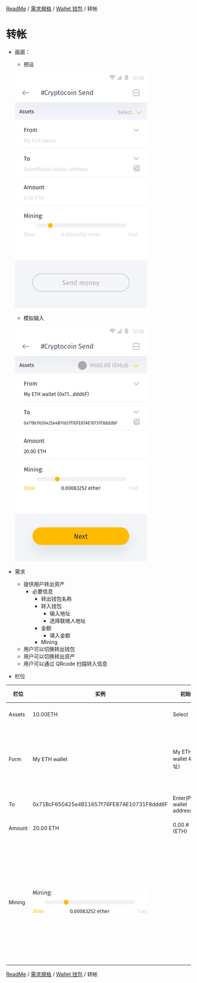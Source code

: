 [ReadMe](../README.md) / [需求規格](../requirements.md) / [Wallet 钱包](wallet.md) / 转帐

# <a name="send">转帐</a>

* 画面：
	* 预设
	
	![转帐 Screenshot](../assets/cryptocoin-send.png)
	
	* 模拟输入
	
	![转帐 Screenshot](../assets/cryptocoin-send--keying.png)

* 需求
	* 提供用户转出资产
		* 必要信息
			* 转出钱包名称
			* 转入钱包
				* 输入地址
				* 选择联络人地址
			* 金额
				* 填入金额
			* Mining
	* 用户可以切换转出钱包
	* 用户可以切换转出资产
	* 用户可以通过 QRcode 扫描转入信息

* 栏位

栏位 | 实例 | 初始值 | 类型 | 规则与描述
------------- | ------------- | ------------- | ------------- | -------------
Assets | 10.00ETH | Select |  | 选择资产与显示馀额
Form | My ETH wallet | My ETH wallet #{地址} |  | 带入该资产钱包地址，如切换钱包，Assets 变更为 Select
To | 0x71BcF650425e4B11657f76FE87AE10731F8ddd6F | Enter(Paste) wallet address |  | 点击，触发取消扫描
Amount | 20.00 ETH | 0.00 #{ETH} | 文字按钮 | 点击，触发扫描
Mining | ![slider Screenshot](../assets/slider.png) |  | Slider | 系统带入建议值作为预设值，小于预设值 Slow 文字变为系统主色，大于预设值 Fast 文字变为系统主色

[ReadMe](../README.md) / [需求規格](../requirements.md) / [Wallet 钱包](wallet.md) / 转帐